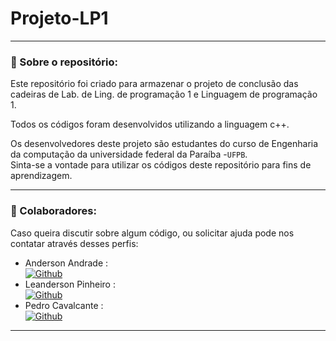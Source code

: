# Projeto-LP1

---
### 👀 Sobre o repositório:

Este repositório foi criado para armazenar o projeto de conclusão das cadeiras de Lab. de Ling. de programação 1 e Linguagem de programação 1.</br>

Todos os códigos foram desenvolvidos utilizando a linguagem c++.</br>

Os desenvolvedores deste projeto são estudantes do curso de Engenharia da computação da universidade federal da Paraíba -`UFPB`.</br>
Sinta-se a vontade para utilizar os códigos deste repositório para fins de aprendizagem.

---

### 🧑 Colaboradores:

Caso queira discutir sobre algum código, ou solicitar ajuda pode nos contatar através desses perfis:

* Anderson Andrade :</br>
[![Github](https://img.shields.io/badge/GitHub-black?style=flat-square&logo=github&logoColor=white)]()
* Leanderson Pinheiro :</br> 
[![Github](https://img.shields.io/badge/GitHub-black?style=flat-square&logo=github&logoColor=white)](https://github.com/LeandPin)
* Pedro Cavalcante :</br> 
[![Github](https://img.shields.io/badge/GitHub-black?style=flat-square&logo=github&logoColor=white)](https://github.com/CavalcantePedro)

---
